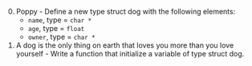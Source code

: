 0. Poppy - Define a new type struct dog with the following elements:
	* `name`, type = `char *`
	* `age`, type = `float`
	* `owner`, type = `char *`
1. A dog is the only thing on earth that loves you more than you love yourself - Write a function that initialize a variable of type struct dog.
